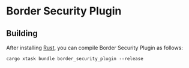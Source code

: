 # Border Security Plugin

## Building

After installing [Rust](https://rustup.rs/), you can compile Border Security Plugin as follows:

```shell
cargo xtask bundle border_security_plugin --release
```

